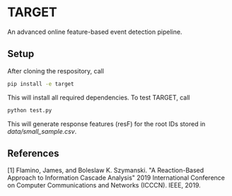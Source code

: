 # TARGET

An advanced online feature-based event detection pipeline.

## Setup

After cloning the respository, call

```bash
pip install -e target
```

This will install all required dependencies. To test TARGET, call

```bash
python test.py
```

This will generate response features (resF) for the root IDs stored in *data/small_sample.csv*.

## References

[1] Flamino, James, and Boleslaw K. Szymanski. "A Reaction-Based Approach to Information Cascade Analysis" 2019 International Conference on Computer Communications and Networks (ICCCN). IEEE, 2019.
